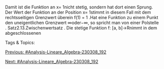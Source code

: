 Damit ist die Funktion an x= 1nicht stetig, sondern hat dort einen Sprung. Der Wert der Funktion
an der Position x= 1stimmt in diesem Fall mit dem rechtsseitigen Grenzwert überein f(1) = 1 .Hat
eine Funktion zu einem Punkt den uneigentlichen Grenzwert ∞oder−∞, so spricht man von einer
Polstelle .
Satz2.13.Zwischenwertsatz . Die stetige Funktion f: [a, b]→Rnimmt in dem abgeschlossenen

   Tags & Topics:
   

[Previous: #Analysis-Lineare_Algebra-230308_192](Analysis-Lineare_Algebra-230308_192.md)

[Next: #Analysis-Lineare_Algebra-230308_192](Analysis-Lineare_Algebra-230308_192.md)